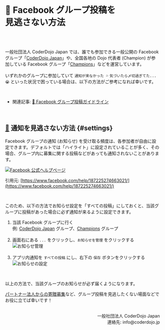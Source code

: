 # 👥 Facebook グループ投稿を<br class='ignore-sp'>見逃さない方法

<br><br>

一般社団法人 CoderDojo Japan では、誰でも参加できる一般公開の Facebook グループ「[CoderDojo Japan](https://www.facebook.com/groups/coderdojo.jp)」や、全国各地の Dojo 代表者 (Champion) が参加している Facebook グループ「[Champions](https://www.facebook.com/groups/coderdojo.jp.champions)」などを運営しています。<br><br>いずれかのグループに参加していて `通知が来なかった 💦` `気づいたら〆切過ぎてた... 😭` といった状況で困っている場合は、以下の方法がご参考になれば幸いです。

<br>

- 関連記事: [👥 Facebook グループ投稿ガイドライン](/docs/facebook-guidelines)

<br>

## [🔔️](#settings) 通知を見逃さない方法 {#settings}

Facebook グループの通知 (お知らせ) を受け取る頻度は、各参加者が自由に設定できます。デフォルトでは「ハイライト」に設定されていることが多く、その場合、グループ内に募集に関する投稿などがあっても通知されないことがあります。

[![Facebook 公式ヘルプページ](https://i.gyazo.com/98cbd4a0391b91ea116e54bf618d6d43.jpg)](https://www.facebook.com/help/187225274663021/)

引用元: [https://www.facebook.com/help/187225274663021/](https://www.facebook.com/help/187225274663021/)

<br>

このため、以下の方法でお知らせ設定を「すべての投稿」にしておくと、当該グループに投稿があった場合に必ず通知が来るように設定できます。

1. 当該 Facebook グループに行く<br>例: [CoderDojo Japan](https://www.facebook.com/groups/coderdojo.jp) グループ、[Champions](https://www.facebook.com/groups/coderdojo.jp.champions) グループ<br><br>
2. 画面右にある `...` をクリックし、`お知らせを管理` をクリックする<br>![お知らせ管理](https://i.gyazo.com/5a810cc00b26e938f9bc04dac4dea962.png)<br><br>
3. アプリ内通知を `すべての投稿` にし、右下の `保存` ボタンをクリックする<br>![お知らせの設定](https://i.gyazo.com/db7bb67684aaea089bbd9f8aac953885.png)

<br>

以上の方法で、当該グループのお知らせが必ず届くようになります。

[パートナー法人からの寄贈募集](https://news.coderdojo.jp/tag/寄贈/)など、グループ投稿を見逃したくない場面などでお役に立てば幸いです！

<br>

<div align="right">
一般社団法人 CoderDojo Japan<br>
連絡先: info@coderdojo.jp
</div>
